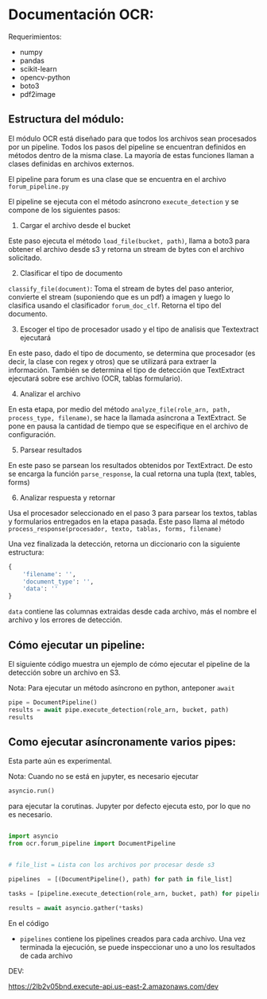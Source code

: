 # Documentación OCR:

Requerimientos:

- numpy
- pandas
- scikit-learn
- opencv-python
- boto3
- pdf2image

## Estructura del módulo:

El módulo OCR está diseñado para que todos los archivos sean procesados por un pipeline.
Todos los pasos del pipeline se encuentran definidos en métodos dentro de la misma clase. La mayoría de estas funciones llaman a clases definidas en archivos externos.

El pipeline para forum es una clase que se encuentra en el archivo `forum_pipeline.py`

El pipeline se ejecuta con el método asíncrono `execute_detection` y se compone de los siguientes pasos:

1. Cargar el archivo desde el bucket

Este paso ejecuta el método `load_file(bucket, path)`, llama a boto3 para obtener el archivo desde s3 y retorna un stream de bytes con el archivo solicitado.

2. Clasificar el tipo de documento

`classify_file(document)`: Toma el stream de bytes del paso anterior, convierte el stream (suponiendo que es un pdf) a imagen y luego lo clasifica usando el clasificador `forum_doc_clf`.
Retorna el tipo del documento.

3. Escoger el tipo de procesador usado y el tipo de analisis que Textextract ejecutará

En este paso, dado el tipo de documento, se determina que procesador (es decir, la clase con regex y otros) que se utilizará para extraer la información.
También se determina el tipo de detección que TextExtract ejecutará sobre ese archivo (OCR, tablas formulario).

4. Analizar el archivo

En esta etapa, por medio del método `analyze_file(role_arn, path, process_type, filename)`, se hace la llamada asíncrona a TextExtract. Se pone en pausa la cantidad de tiempo que se especifique en el archivo de configuración.

5. Parsear resultados

En este paso se parsean los resultados obtenidos por TextExtract.
De esto se encarga la función `parse_response`, la cual retorna una tupla (text, tables, forms)

6. Analizar respuesta y retornar

Usa el procesador seleccionado en el paso 3 para parsear los textos, tablas y formularios entregados en la etapa pasada.
Este paso llama al método `process_response(procesador, texto, tablas, forms, filename)`

Una vez finalizada la detección, retorna un diccionario con la siguiente estructura:

```python
{
    'filename': '',
    'document_type': '',
    'data': ''
}
```

`data` contiene las columnas extraidas desde cada archivo, más el nombre el archivo y los errores de detección.

## Cómo ejecutar un pipeline:

El siguiente código muestra un ejemplo de cómo ejecutar el pipeline de la detección sobre un archivo en S3.

Nota: Para ejecutar un método asíncrono en python, anteponer `await`

```python
pipe = DocumentPipeline()
results = await pipe.execute_detection(role_arn, bucket, path)
results
```

## Como ejecutar asíncronamente varios pipes:

Esta parte aún es experimental.

Nota: Cuando no se está en jupyter, es necesario ejecutar

```python
asyncio.run()
```

para ejecutar la corutinas.
Jupyter por defecto ejecuta esto, por lo que no es necesario.

```python

import asyncio
from ocr.forum_pipeline import DocumentPipeline


# file_list = Lista con los archivos por procesar desde s3

pipelines  = [(DocumentPipeline(), path) for path in file_list]

tasks = [pipeline.execute_detection(role_arn, bucket, path) for pipeline, path in pipelines]

results = await asyncio.gather(*tasks)


```

En el código

- `pipelines` contiene los pipelines creados para cada archivo. Una vez terminada la ejecución, se puede inspeccionar uno a uno los resultados de cada archivo

DEV:

https://2lb2v05bnd.execute-api.us-east-2.amazonaws.com/dev
